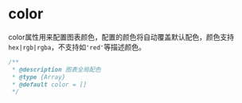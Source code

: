 # color

color属性用来配置图表颜色，配置的颜色将自动覆盖默认配色，颜色支持`hex|rgb|rgba`，不支持如`'red'`等描述颜色。

```js
/**
 * @description 图表全局配色
 * @type {Array}
 * @default color = []
 */
```